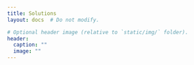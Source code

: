 ```yaml
---
title: Solutions
layout: docs  # Do not modify.

# Optional header image (relative to `static/img/` folder).
header:
  caption: ""
  image: ""
---
```

